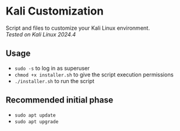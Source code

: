 # Kali Customization
Script and files to customize your Kali Linux environment.<br> 
_Tested on Kali Linux 2024.4_

## Usage
- `sudo -s` to log in as superuser
- `chmod +x installer.sh` to give the script execution permissions
- `./installer.sh` to run the script

## Recommended initial phase
- `sudo apt update`
- `sudo apt upgrade`
